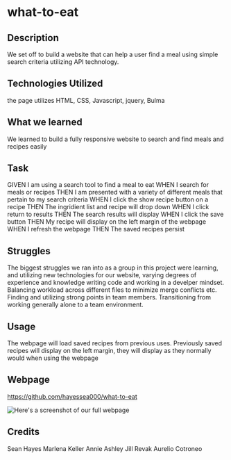 # what-to-eat

## Description 

We set off to build a website that can help a user find a meal using simple search criteria utilizing API technology.

## Technologies Utilized

the page utilizes HTML, CSS, Javascript, jquery, Bulma

## What we learned

We learned to build a fully responsive website to search and find meals and recipes easily

## Task

GIVEN I am using a search tool to find a meal to eat
WHEN I search for meals or recipes
THEN I am presented with a variety of different meals that pertain to my search criteria
WHEN I click the show recipe button on a recipe
THEN The ingridient list and recipe will drop down
WHEN I click return to results
THEN The search results will display
WHEN I click the save button 
THEN My recipe will display on the left margin of the webpage
WHEN I refresh the webpage
THEN The saved recipes persist

## Struggles

The biggest struggles we ran into as a group in this project were learning, and utilizing new technologies for our website, varying degrees of experience and knowledge writing code and working in a develper mindset. Balancing workload across different files to minimize merge conflicts etc. Finding and utilizing strong points in team members. Transitioning from working generally alone to a team environment. 

## Usage

The webpage will load saved recipes from previous uses. Previously saved recipes will display on the left margin, they will display as they normally would when using the webpage

## Webpage 

https://github.com/hayessea000/what-to-eat


![Here's a screenshot of our full webpage](./assets/images/)

## Credits 
Sean Hayes
Marlena Keller
Annie Ashley
Jill Revak
Aurelio Cotroneo